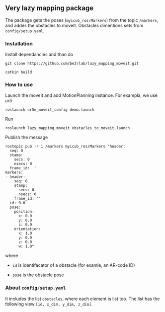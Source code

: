 ## Very lazy mapping package

The package gets the poses (`myicub_ros/Markers`) from the topic `/markers`, and addes the obstacles to moveIt. Obstacles dimentions sets from `config/setup.yaml`.

### Installation

Install dependancies and than do

```
git clone https://github.com/be2rlab/lazy_mapping_moveit.git
```

```
catkin build
```


### How to use

Launch the moveIt and add MotionPlanning instance. For exampla, we use *ur5*

```
roslaunch ur5e_moveit_config demo.launch
```

Run

```
roslaunch lazy_mapping_moveit obstacles_to_moveit.launch
```

Publish the message

```
rostopic pub -r 1 /markers myicub_ros/Markers "header:
  seq: 0
  stamp:
    secs: 0
    nsecs: 0
  frame_id: ''
markers:
- header:
    seq: 0
    stamp:
      secs: 0
      nsecs: 0
    frame_id: ''
  id: 0.0
  pose:
    position:
      x: 0.0
      y: 0.0
      z: 0.0
    orientation:
      x: 1.0
      y: 0.0
      z: 0.0
      w: 1.0" 
```

where

- `id` is identifacator of a obstacle (for examle, an AR-code ID)

- `pose` is the obstacle pose

### About `config/setup.yaml`

It includes the list `obstacles`, where each element is list too. The list has the following view `[id, x_dim, y_dim, z_dim]`.